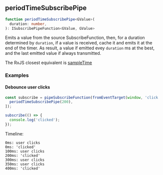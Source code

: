 ## periodTimeSubscribePipe

```ts
function periodTimeSubscribePipe<GValue>(
  duration: number,
): ISubscribePipeFunction<GValue, GValue>
```

Emits a value from the source SubscribeFunction, then, for a duration determined by `duration`, if a value is received,
cache it and emits it at the end of the timer. As result, a value if emitted evey `duration` ms at the best, and the
last emitted value if always transmitted.

The RxJS closest equivalent is [sampleTime](https://rxjs-dev.firebaseapp.com/api/operators/sampleTime)

### Examples

#### Debounce user clicks

```ts
const subscribe = pipeSubscribeFunction(fromEventTarget(window, 'click'), [
  periodTimeSubscribePipe(200),
]);

subscribe(() => {
  console.log('clicked');
});
```

Timeline:

```text
0ms: user clicks
0ms: 'clicked'
100ms: user clicks
200ms: 'clicked'
300ms: user clicks
350ms: user clicks
400ms: 'clicked'
```


